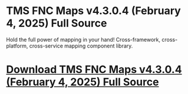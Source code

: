 # TMS FNC Maps v4.3.0.4 (February 4, 2025) Full Source

Hold the full power of mapping in your hand! Cross-framework, cross-platform, cross-service mapping component library.

# [Download TMS FNC Maps v4.3.0.4 (February 4, 2025) Full Source](https://developer.team/delphi/35303-tms-fnc-maps-v4304-february-4-2025-full-source.html)
